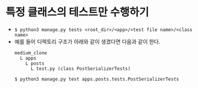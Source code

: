 # 특정 클래스의 테스트만 수행하기
- `$ python3 manage.py tests <root_dir>/<app>/<test file name>/<class name>`
- 예를 들어 디렉토리 구조가 아래와 같이 생겼다면 다음과 같이 한다.
    ```
    medium_clone
      L apps
        L posts
          L test.py (class PostSerializerTests)    
    ```
    ```
    $ python3 manage.py test apps.posts.tests.PostSerializerTests
    ```